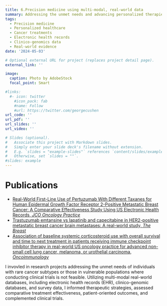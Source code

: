 ```yaml
---
title: 6.Precision medicine using multi-modal, real-world data
summary: Addressing the unmet needs and advancing personalized therapies of cancer patients utilizing multi-modal, real-world data
tags:
  - Precision medicine
  - Personalized healthcare
  - Cancer treatments
  - Electronic health records
  - Clinico-genomics data
  - Real-world evidence
date: '2024-05-03'

# Optional external URL for project (replaces project detail page).
external_link: ''

image:
  caption: Photo by AdobeStock
  focal_point: Smart

#links:
  #- icon: twitter
    #icon_pack: fab
    #name: Follow
    #url: https://twitter.com/georgecushen
url_code: ''
url_pdf: ''
url_slides: ''
url_video: ''

# Slides (optional).
#   Associate this project with Markdown slides.
#   Simply enter your slide deck's filename without extension.
#   E.g. `slides = "example-slides"` references `content/slides/example-slides.md`.
#   Otherwise, set `slides = ""`.
#slides: example
---
```


# Publications
* [Real-World First-Line Use of Pertuzumab With Different Taxanes for Human Epidermal Growth Factor Receptor 2-Positive Metastatic Breast Cancer: A Comparative Effectiveness Study Using US Electronic Health Records, *JCO Oncology Practice*](https://jinjoo-shim.github.io/publication/journal4)
* [Trastuzumab emtansine vs lapatinib and capecitabine in HER2-positive metastatic breast cancer brain metastases: A real-world study, *The Breast*](https://jinjoo-shim.github.io/publication/journal3)
* [Association of baseline systemic corticosteroid use with overall survival and time to next treatment in patients receiving immune checkpoint inhibitor therapy in real-world US oncology practice for advanced non-small cell lung cancer, melanoma, or urothelial carcinoma, *Oncoimmunology*](https://jinjooshim.com/publication/journal5/)

I invovled in research projects addressing the unmet needs of individuals with rare cancer subtypes or those in vulnerable populations where conducting clinical trials is not feasible. Utilizing multi-modal real-world databases, including electronic health records (EHR), clinico-genomic databases, and survey data, I informed therapeutic strategies, assessed comparative treatment effectiveness, patient-oriented outcomes, and complemented clinical trials. 

